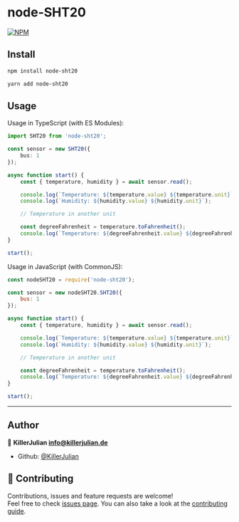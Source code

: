# node-SHT20

[![NPM](https://nodei.co/npm/node-sht20.png)](https://npmjs.org/package/node-sht20)

## Install

```sh
npm install node-sht20
```

```sh
yarn add node-sht20
```

## Usage

Usage in TypeScript (with ES Modules):

```typescript
import SHT20 from 'node-sht20';

const sensor = new SHT20({
	bus: 1
});

async function start() {
	const { temperature, humidity } = await sensor.read();

	console.log(`Temperature: ${temperature.value} ${temperature.unit}`);
	console.log(`Humidity: ${humidity.value} ${humidity.unit}`);

	// Temperature in another unit

	const degreeFahrenheit = temperature.toFahrenheit();
	console.log(`Temperature: ${degreeFahrenheit.value} ${degreeFahrenheit.unit}`);
}

start();
```

Usage in JavaScript (with CommonJS):

```js
const nodeSHT20 = require('node-sht20');

const sensor = new nodeSHT20.SHT20({
	bus: 1
});

async function start() {
	const { temperature, humidity } = await sensor.read();

	console.log(`Temperature: ${temperature.value} ${temperature.unit}`);
	console.log(`Humidity: ${humidity.value} ${humidity.unit}`);

	// Temperature in another unit

	const degreeFahrenheit = temperature.toFahrenheit();
	console.log(`Temperature: ${degreeFahrenheit.value} ${degreeFahrenheit.unit}`);
}

start();
```

---

## Author

👤 **KillerJulian <info@killerjulian.de>**

- Github: [@KillerJulian](https://github.com/KillerJulian)

## 🤝 Contributing

Contributions, issues and feature requests are welcome!<br />Feel free to check [issues page](https://github.com/KillerJulian/node-sht20/issues). You can also take a look at the [contributing guide](https://github.com/KillerJulian/node-sht20/blob/master/CONTRIBUTING.md).
